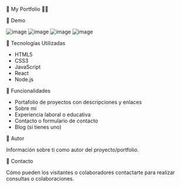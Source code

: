 📌 My Portfolio 👨‍💻

📌 Demo

![image](https://github.com/JornabeDV/Portfolio/assets/103864663/31163fb5-94d7-42dd-ab16-e822da0c4248)
![image](https://github.com/JornabeDV/Portfolio/assets/103864663/66e929ab-fdc1-432d-b286-688def95da7f)
![image](https://github.com/JornabeDV/Portfolio/assets/103864663/ccd200ff-e9e8-4f60-a08e-ffe9eb33e80f)
![image](https://github.com/JornabeDV/Portfolio/assets/103864663/57d93366-77b6-4ca1-9f44-9c52ab1d74a5)

📌 Tecnologías Utilizadas

- HTML5
- CSS3
- JavaScript
- React
- Node.js

📌 Funcionalidades

- Portafolio de proyectos con descripciones y enlaces
- Sobre mí
- Experiencia laboral o educativa
- Contacto o formulario de contacto
- Blog (si tienes uno)

📌 Autor

Información sobre ti como autor del proyecto/portfolio.

📌 Contacto

Cómo pueden los visitantes o colaboradores contactarte para realizar consultas o colaboraciones.

